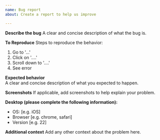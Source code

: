 ```yaml
---
name: Bug report
about: Create a report to help us improve      

---
```


**Describe the bug**
A clear and concise description of what the bug is.     
    
**To Reproduce**
Steps to reproduce the behavior:    
1. Go to '...'
2. Click on '....'
3. Scroll down to '....'
4. See error

**Expected behavior**    
A clear and concise description of what you expected to happen.

**Screenshots**
If applicable, add screenshots to help explain your problem.

**Desktop (please complete the following information):**
 - OS: [e.g. iOS]
 - Browser [e.g. chrome, safari]      
 - Version [e.g. 22]    

**Additional context**
Add any other context about the problem here.
